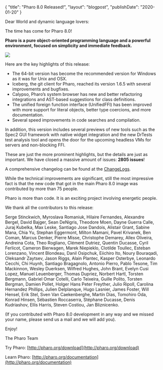 {
"title": "Pharo 8.0 Released!",
"layout": "blogpost",
"publishDate": "2020-01-20"
}

Dear World and dynamic language lovers:   

The time has come for Pharo 8.0!  

**Pharo is a pure object-oriented programming language and a powerful environment, focused on simplicity and immediate feedback.**

![](https://files.pharo.org/web-images/news/p8-1.png)

Here are the key highlights of this release:  

- The 64-bit version has become the recommended version for Windows as it was for Unix and OSX.
- Iceberg, the git client for Pharo, reached its version 1.6.5 with several improvements and bugfixes.
- Calypso, Pharo’s system browser has new and better refactoring integrations and AST-based suggestions for class definitions.
- The unified foreign function interface \(UnifiedFFI\) has been improved with more support for literal objects, better type coercions, and more documentation.
- Several speed improvements in code searches and compilation.


In addition, this version includes several previews of new tools such as the Spec2 GUI framework with native widget integration and the new DrTests test analysis tool and opens the door for the upcoming headless VMs for servers and non-blocking FFI.  

These are just the more prominent highlights, but the details are just as important. We have closed a massive amount of issues: **2805 issues**!   

A comprehensive changelog can be found at the [ChangeLogs](https://github.com/pharo-project/pharo-changelogs/blob/master/Pharo80ChangeLogs.md).  

While the technical improvements are significant, still the most impressive fact is that the new code that got in the main Pharo 8.0 image was contributed by more than 75 people.  

Pharo is more than code. It is an exciting project involving energetic people.   

We thank all the contributors to this release:  

Serge Stinckwich, Myroslava Romaniuk, Hilaire Fernandes, Alexandre Bergel, David Bajger, Sean DeNigris, Theodore Moen, Dayne Guerra Calle, Juraj Kubelka, Max Leske, Santiago Jose Dandois, Alistair Grant, Sabine Mana, Chia Yu, Stephan Eggermont, Milton Mamani, Pavel Krivanek, Ben Coman, Marcus Denker, Pierre Misse, Christophe Demarey, Allex Oliveira, Andreina Cota, Theo Rogliano, Clément Dutriez, Quentin Ducasse, Cyril Ferlicot, Cameron Bierwagen, Marek Niepieklo, Clotilde Toullec, Esteban Lorenzano, Vincent Blondeau, Danil Osipchuk, Eiichiro Ito, Noury Bouraqadi, Oleksandr Zaytsev, Jason Riggs, Alain Plantec, Kasper Osterbye, Leonardo Cecchi, Chi Huynh, Santiago Bragagnolo, Antonio Pierro, Pablo Tesone, Tim Mackinnon, Wesley Duerksen, Wilfred Hughes, John Brant, Evelyn Cusi Lopez, Manuel Leuenberger, Thomas Dupriez, Norbert Hartl, Torsten Bergmann, Gabriel Omar Cotelli, Carlo Teixeira, Guille Polito, Torsten Bergman, Damien Pollet, Holger Hans Peter Freyther, Julio Ripoll, Carolina Hernandez Phillips, Julien Delplanque, Hugo Lasnier, James Foster, Will Hensel, Erik Stel, Sven Van Caekenberghe, Martín Dias, Tomohiro Oda, Konrad Hinsen, Sébastien Roccaserra, Stéphane Ducasse, Denis Kudriashov, Ellis Harris, Steven Costiou, Jan Bliznicenko. 

\(If you contributed with Pharo 8.0 development in any way and we missed your name, please send us a mail and we will add you\).  



Enjoy!  

The Pharo Team  

Try Pharo: [http://pharo.org/download](http://pharo.org/download)  

Learn Pharo: [http://pharo.org/documentation](http://pharo.org/documentation)  
